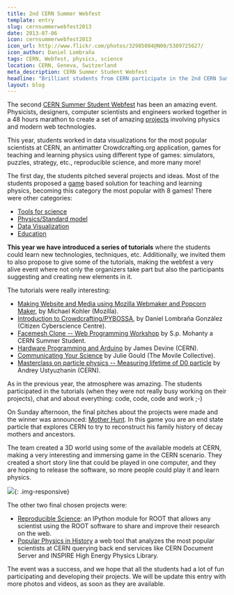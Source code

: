 ```yaml
---
title: 2nd CERN Summer Webfest
template: entry
slug: cernsummerwebfest2013
date: 2013-07-06
icon: cernsummerwebfest2013
icon_url: http://www.flickr.com/photos/32985084@N00/5389725627/
icon_author: Daniel Lombraña
tags: CERN, Webfest, physics, science
location: CERN, Geneva, Switzerland
meta_description: CERN Summer Student Webfest
headline: "Brilliant students from CERN participate in the 2nd CERN Summer Webfest."
layout: blog
---
```



The second <a href="http://www.citizencyberscience.net/wiki">CERN Summer Student Webfest</a> has been an amazing event. Physicists, designers, computer scientists and engineers worked together in a 48 hours marathon to create a set of amazing [projects](http://www.citizencyberscience.net/wiki/index.php?title=Projects) involving physics and modern web technologies.

This year, students worked in data visualizations for the most popular scientists at CERN, an antimatter Crowdcrafting.org application, games for teaching and learning physics using different type of games: simulators, puzzles, strategy, etc., reproducible science, and more many more!


<!--more-->

The first day, the students pitched several projects and ideas. Most of the students proposed a [game](http://www.citizencyberscience.net/wiki/index.php?title=Projects#Gaming) based solution for teaching and learning physics, becoming this category the most popular with 8 games! There were other categories:

 *  [Tools for science](http://www.citizencyberscience.net/wiki/index.php?title=Projects#Tools_for_Science)
 *  [Physics/Standard model](http://www.citizencyberscience.net/wiki/index.php?title=Projects#Physics.2FStandard_Model)
 *  [Data Visualization](http://www.citizencyberscience.net/wiki/index.php?title=Projects#Data_Visualization)
 *  [Education](http://www.citizencyberscience.net/wiki/index.php?title=Projects#Education)

**This year we have introduced a series of tutorials** where the students could learn new technologies, techniques, etc. Additionally, we invited them to also propose to give some of the tutorials, making the webfest a very alive event where not only the organizers take part but also the participants suggesting and creating new elements in it.

The tutorials were really interesting:

 * [Making Website and Media using Mozilla Webmaker and Popcorn Maker](http://www.citizencyberscience.net/wiki/index.php?title=Making_Website_and_Media_using_Mozilla_Webmaker_and_Popcorn_Maker), by Michael Kohler (Mozilla).
 * [Introduction to Crowdcrafting/PYBOSSA](http://www.citizencyberscience.net/wiki/index.php?title=Introduction_to_Crowdcrafting/Pybossa), by Daniel Lombraña González (Citizen Cyberscience Centre).
 * [Facemesh Clone -- Web Programming Workshop](http://www.citizencyberscience.net/wiki/index.php?title=Facemesh_Clone_--_Web_Programming_Workshop) by S.p. Mohanty a CERN Summer Student.
 * [Hardware Programming and Arduino](http://www.citizencyberscience.net/wiki/index.php?title=Hardware_Programming_and_Arduino) by James Devine (CERN).
 * [Communicating Your Science](http://www.citizencyberscience.net/wiki/index.php?title=Communicating_Your_Science) by Julie Gould (The Movile Collective).
 * [Masterclass on particle physics -- Measuring lifetime of D0 particle](http://www.citizencyberscience.net/wiki/index.php?title=Masterclass_on_particle_physics_--_Measuring_lifetime_of_D0_particle) by Andrey Ustyuzhanin (CERN).

As in the previous year, the atmosphere was amazing. The students participated in the tutorials (when they were not really busy working on their projects), chat and about everything: code, code, code and work ;-)

On Sunday afternoon, the final pitches about the projects were made and the winner was announced: [Mother Hunt](http://www.citizencyberscience.net/wiki/index.php?title=Mother_Hunt). In this game you are an end state particle that explores CERN to try to reconstruct his family history of decay mothers and ancestors.

The team created a 3D world using some of the available models at CERN, making a very interesting and immersing game in the CERN scenario. They created a short story line that could be played in one computer, and they are hoping to release the software, so more people could play it and learn physics.

![](http://i.imgur.com/fyxppic.png){: .img-responsive}

The other two final chosen projects were:

 * [Reproducible Science](http://www.citizencyberscience.net/wiki/index.php?title=Reproducible_Science_--_improving_scientific_research_to_the_next_level_of_clearness_%26_reproducibility): an IPython module for ROOT that allows any scientist using the ROOT software to share and improve their research on the web.
 * [Popular Physics in History](http://www.citizencyberscience.net/wiki/index.php?title=Popular_Physics_in_History) a web tool that analyzes the most popular scientists at CERN querying back end services like CERN Document Server and INSPIRE High Energy Physics Library.

The event was a success, and we hope that all the students had a lot of fun participating and developing their projects. We will be update this entry with more photos and videos, as soon as they are available.
